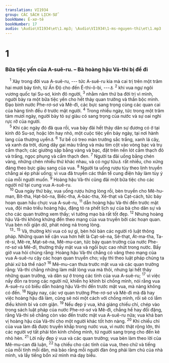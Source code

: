 ```yaml
---
translation: VI1934
group: CÁC SÁCH LỊCH-SỬ
bookName: Ê-xơ-tê 
bookNumber: 17
audio: \Audio\VI1934\et\1.mp3; \Audio\VI1934\1-ms-nguyen-thi\et\1.mp3
---
```


<div class="title"><h1>1</h1><h3>Bữa tiệc yến của A-suê-ru. – Bà hoàng hậu Vả-thi bị để đi</h3></div>
<span class="verse et_1_1"> <sup>1</sup> Xảy trong đời vua A-suê-ru, --- tức A-suê-ru kia mà cai trị trên một trăm hai mươi bảy tỉnh, từ Ấn Độ cho đến Ê-thi-ô-bi, ---<a data-toggle="tooltip" data-placement="bottom" title="Exo 4:6">⚓</a></span>
<span class="verse et_1_2"><sup>2</sup> khi vua ngự ngôi vương quốc tại Su-sơ, kinh đô người, </span>
<span class="verse et_1_3"><sup>3</sup> nhằm năm thứ ba đời trị vì mình, người bày ra một bữa tiệc yến cho hết thảy quan trưởng và thần bộc mình. Đạo binh nước Phe-rơ-sơ và Mê-đi, các bực sang trọng cùng các quan cai của hàng tỉnh đều ở trước mặt người. </span>
<span class="verse et_1_4"><sup>4</sup> Trong nhiều ngày, tức trong một trăm tám mươi ngày, người bày tỏ sự giàu có sang trọng của nước và sự oai nghi rực rỡ của người. <br/></span>
<span class="verse et_1_5"> <sup>5</sup> Khi các ngày đó đã qua rồi, vua bày đãi hết thảy dân sự đương có ở tại kinh đô Su-sơ, hoặc lớn hay nhỏ, một cuộc tiệc yến bảy ngày, tại nơi hành lang của thượng uyển<a data-toggle="tooltip" data-placement="bottom" title="Vườn của vua">⚓</a></span>
<span class="verse et_1_6"><sup>6</sup> Tư bề có treo màn trướng sắc trắng, xanh lá cây, và xanh da trời, dùng dây gai màu trắng và màu tím cột vào vòng bạc và trụ cẩm thạch; các giường sập bằng vàng và bạc, đặt trên nền lót cẩm thạch đỏ và trắng, ngọc phụng và cẩm thạch đen. </span>
<span class="verse et_1_7"><sup>7</sup> Người ta đãi uống bằng chén vàng, những chén nhiều thứ khác nhau, và có ngự tửu<a data-toggle="tooltip" data-placement="bottom" title="Rượu của vua dùng">⚓</a> rất nhiều, cho xứng đáng theo bực giàu sang của vua. </span>
<span class="verse et_1_8"><sup>8</sup> Người ta uống rượu tùy theo lịnh truyền chẳng ai ép phải uống; vì vua đã truyền các thần tể cung điện hãy làm tùy ý của mỗi người muốn. </span>
<span class="verse et_1_9"><sup>9</sup> Hoàng hậu Vả-thi cũng đãi một bữa tiệc cho các người nữ tại cung vua A-suê-ru. <br/></span>
<span class="verse et_1_10"> <sup>10</sup> Qua ngày thứ bảy, vua uống rượu hứng lòng rồi, bèn truyền cho Mê-hu-man, Bít-tha, Hạt-bô-na, Biếc-tha, A-bác-tha, Xê-thạt và Cạt-cách, tức bảy hoạn quan hầu chực vua A-suê-ru, </span>
<span class="verse et_1_11"><sup>11</sup> dẫn hoàng hậu Vả-thi đến trước mặt vua, đội mão triều hoàng hậu, đặng tỏ ra phết lịch sự của bà cho dân sự và cho các quan trưởng xem thấy; vì tướng mạo bà rất tốt đẹp. </span>
<span class="verse et_1_12"><sup>12</sup> Nhưng hoàng hậu Vả-thi không khứng đến theo mạng của vua truyền bởi các hoạn quan. Vua bèn nổi giận dữ, phát nóng nả trong lòng. <br/></span>
<span class="verse et_1_13"> <sup>13</sup>-</span>
<span class="verse et_1_15"><sup>15</sup> Vả, thường khi vua có sự gì, bèn hỏi bàn các người rõ luật thông pháp. Những quan kế cận vua hơn hết là Cạt-sê-na, Sê-thạt, Át-ma-tha, Ta-rê-si, Mê-re, Mạt-sê-na, Mê-mu-can, tức bảy quan trưởng của nước Phe-rơ-sơ và Mê-đi, thường thấy mặt vua và ngồi bực cao nhứt trong nước. Bấy giờ vua hỏi chúng rằng: Hoàng hậu Vả-thi chẳng có vâng theo mạng của vua A-suê-ru cậy các hoạn quan truyền cho; vậy thì theo luật pháp chúng ta phải xử bà thể nào? </span>
<span class="verse et_1_16"><sup>16</sup> Mê-mu-can thưa trước mặt vua và các quan trưởng rằng: Vả-thi chẳng những làm mất lòng vua mà thôi, nhưng lại hết thảy những quan trưởng, và dân sự ở trong các tỉnh của vua A-suê-ru; </span>
<span class="verse et_1_17"><sup>17</sup> vì việc nầy đồn ra trong các người nữ, khiến họ khinh bỉ chồng mình, nói rằng vua A-suê-ru có biểu dẫn hoàng hậu Vả-thi đến trước mặt vua, mà nàng không có đến. </span>
<span class="verse et_1_18"><sup>18</sup> Ngày nay, các vợ quan trưởng Phe-rơ-sơ và Mê-đi mà đã hay việc hoàng hậu đã làm, cũng sẽ nói một cách với chồng mình, rồi sẽ có lắm điều khinh bỉ và cơn giận. </span>
<span class="verse et_1_19"><sup>19</sup> Nếu đẹp ý vua, khá giáng chiếu chỉ, chép vào trong sách luật pháp của nước Phe-rơ-sơ và Mê-đi, chẳng hề hay đổi đặng, rằng Vả-thi sẽ chẳng còn vào đến trước mặt vua A-suê-ru nữa; vua khá ban vị hoàng hậu của Vả-thi cho một người khác tốt hơn nàng. </span>
<span class="verse et_1_20"><sup>20</sup> Khi chiếu chỉ của vua làm đã được truyền khắp trong nước vua, vì nước thật rộng lớn, thì các người vợ tất phải tôn kính chồng mình, từ người sang trọng cho đến kẻ nhỏ hèn. </span>
<span class="verse et_1_21"><sup>21</sup> Lời nầy đẹp ý vua và các quan trưởng; vua bèn làm theo lời của Mê-mu-can đã luận, </span>
<span class="verse et_1_22"><sup>22</sup> hạ chiếu cho các tỉnh của vua, theo chữ và tiếng của mỗi tỉnh mỗi dân, mà bảo rằng mỗi người đàn ông phải làm chủ của nhà mình, và lấy tiếng bổn xứ mình mà dạy biểu. <br/></span>
